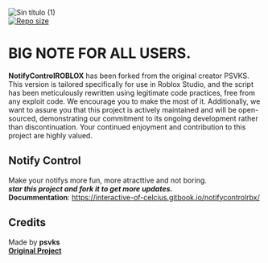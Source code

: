 ![Sin título (1)](https://user-images.githubusercontent.com/113241132/190221786-74f742c4-4fde-4b6b-ab23-1232421539e5.jpg)  
[![Repo size](https://img.shields.io/github/languages/code-size/InteractiveOfCelcius/NotifyControlROBLOX)](https://github.com/InteractiveOfCelcius/NotifyControlROBLOX/)



# BIG NOTE FOR ALL USERS.

**NotifyControlROBLOX** has been forked from the original creator PSVKS. This version is tailored specifically for use in Roblox Studio, and the script has been meticulously rewritten using legitimate code practices, free from any exploit code. We encourage you to make the most of it. Additionally, we want to assure you that this project is actively maintained and will be open-sourced, demonstrating our commitment to its ongoing development rather than discontinuation. Your continued enjoyment and contribution to this project are highly valued.

## Notify Control

Make your notifys more fun, more atracttive and not boring.  
***star this project and fork it to get more updates.***  
**Docummentation**: https://interactive-of-celcius.gitbook.io/notifycontrolrbx/


## Credits

Made by **psvks**  
[**Original Project**](https://github.com/psvks/NotifyControl)


